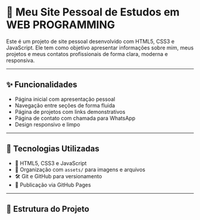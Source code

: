 # 💼 Meu Site Pessoal de Estudos em WEB PROGRAMMING

Este é um projeto de site pessoal desenvolvido com HTML5, CSS3 e JavaScript. Ele tem como objetivo apresentar informações sobre mim, meus projetos e meus contatos profissionais de forma clara, moderna e responsiva.

---

## ✨ Funcionalidades

- Página inicial com apresentação pessoal
- Navegação entre seções de forma fluida
- Página de projetos com links demonstrativos
- Página de contato com chamada para WhatsApp
- Design responsivo e limpo

---

## 🧪 Tecnologias Utilizadas

- 🧩 HTML5, CSS3 e JavaScript
- 📁 Organização com `assets/` para imagens e arquivos
- 🛠️ Git e GitHub para versionamento
- 🚀 Publicação via GitHub Pages

---

## 📂 Estrutura do Projeto

